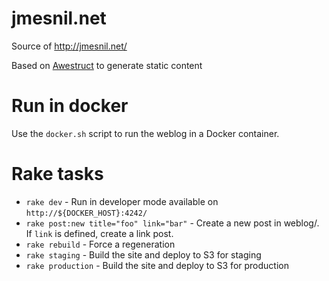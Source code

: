jmesnil.net
===========

Source of http://jmesnil.net/

Based on [Awestruct](http://awestruct.org/) to generate static content

# Run in docker

Use the `docker.sh` script to run the weblog in a Docker container.

# Rake tasks

* `rake dev` - Run in developer mode available on `http://${DOCKER_HOST}:4242/`
* `rake post:new title="foo" link="bar"` - Create a new post in weblog/. If `link` is defined, create a link post.
* `rake rebuild` - Force a regeneration
* `rake staging` - Build the site and deploy to S3 for staging
* `rake production` - Build the site and deploy to S3 for production
